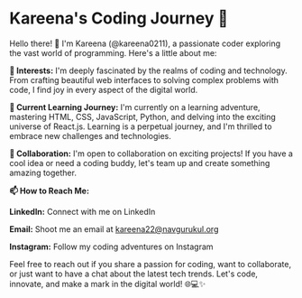 # Kareena's Coding Journey 🚀

Hello there! 👋 I'm Kareena (@kareena0211), a passionate coder exploring the vast world of programming. Here's a little about me:

**👀 Interests:** I'm deeply fascinated by the realms of coding and technology. From crafting beautiful web interfaces to solving complex problems with code, I find joy in every aspect of the digital world.

**🌱 Current Learning Journey:** I'm currently on a learning adventure, mastering HTML, CSS, JavaScript, Python, and delving into the exciting universe of React.js. Learning is a perpetual journey, and I'm thrilled to embrace new challenges and technologies.

 **💞️ Collaboration:** I'm open to collaboration on exciting projects! If you have a cool idea or need a coding buddy, let's team up and create something amazing together.

**📫 How to Reach Me:**

**LinkedIn:** Connect with me on LinkedIn

**Email:** Shoot me an email at kareena22@navgurukul.org

**Instagram:** Follow my coding adventures on Instagram

Feel free to reach out if you share a passion for coding, want to collaborate, or just want to have a chat about the latest tech trends. Let's code, innovate, and make a mark in the digital world! 🌐💻✨





